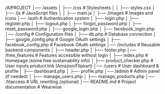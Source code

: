 /AIPROJECT
│── /assets
│   ├── /css                 # Stylesheets
│   │   ├── styles.css
│   ├── /js                  # JavaScript files
│   │   ├── main.js
│   ├── /images              # Images and icons
│── /auth                    # Authentication system
│   ├── login.php
│   ├── register.php
│   ├── logout.php
│   ├── forgot_password.php
│   ├── reset_password.php
│   ├── google_login.php
│   ├── facebook_login.php
│── /config                  # Configuration files
│   ├── db.php               # Database connection
│   ├── google_config.php    # Google OAuth settings
│   ├── facebook_config.php  # Facebook OAuth settings
│── /includes                # Reusable backend components
│   ├── header.php
│   ├── footer.php
│── /free_features           # Features accessible without login
│   ├── index.php            # Homepage (some free sustainability info)
│   ├── product_checker.php  # User inputs product link (Amazon/Flipkart)
│── /users                   # User dashboard & profile
│   ├── dashboard.php
│   ├── profile.php
│── /admin                   # Admin panel (if needed)
│   ├── manage_users.php
│   ├── manage_products.php
│── .htaccess                # URL rewriting (optional)
│── README.md                # Project documentation
#   W e a r w i s e  
 